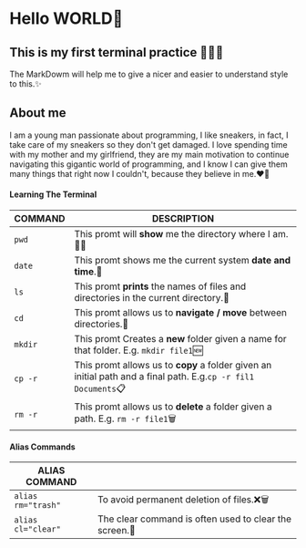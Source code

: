 # Hello WORLD👋
## This is my first terminal practice 👨🏽‍💻
 The MarkDowm will help me to give a nicer and easier to understand style to this.✨

## About  me
I am a young man passionate about programming, I like sneakers, in fact, I take care of my sneakers so they don't get damaged. I love spending time with my mother and my girlfriend, they are my main motivation to continue navigating this gigantic world of programming, and I know I can give them many things that right now I couldn't, because they believe in me.❤️‍🔥

#### Learning The Terminal

| COMMAND | DESCRIPTION |
| ------ | ------ |
| ```pwd``` | This promt will **show** me the directory where I am.🕵🏽 |
| ```date``` | This promt shows me the current system **date and time**.📅 | 
| ```ls``` | This promt **prints** the names of files and directories in the current directory.👀 |
| ```cd``` | This promt allows us to **navigate / move** between directories.🛶 |
| ```mkdir``` | This promt Creates a **new** folder given a name for that folder. E.g. ```mkdir file1```🆕 |
| ```cp -r``` | This promt allows us to **copy** a folder given an initial path and a final path. E.g.```cp -r fil1 Documents```📋  |
| ```rm -r``` | This promt allows us to **delete** a folder given a path. E.g. ```rm -r file1```🗑️ |


#### Alias Commands
|ALIAS COMMAND||
|------|------|
|```alias rm="trash"```|To avoid permanent deletion of files.❌🗑️|
|```alias cl="clear"```|The clear command is often used to clear the screen.🧹|

<!--
**LuisDelaRos4/LuisDeLaRos4** is a ✨ _special_ ✨ repository because its `README.md` (this file) appears on your GitHub profile.

Here are some ideas to get you started:

- 🔭 I’m currently working on ...
- 🌱 I’m currently learning ...
- 👯 I’m looking to collaborate on ...
- 🤔 I’m looking for help with ...
- 💬 Ask me about ...
- 📫 How to reach me: ...
- 😄 Pronouns: ...
- ⚡ Fun fact: ...
-->

